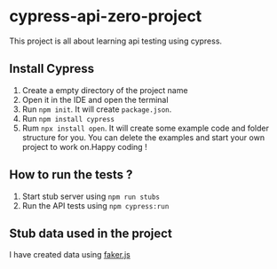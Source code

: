 # cypress-api-zero-project

This project is all about learning api testing using cypress.

## Install Cypress
   
  1. Create a empty directory of the project name
  2. Open it in the IDE and open the terminal
  3. Run `npm init`. It will create `package.json`.
  4. Run `npm install cypress`
  5. Rum `npx install open`. It will create some example code and folder structure for you. You can delete the examples and start your own project to work on.Happy coding !

## How to run the tests ?

   1. Start stub server using `npm run stubs`
   2. Run the API tests using `npm cypress:run`
   
## Stub data used in the project
   I have created data using [faker.js](https://www.npmjs.com/package/faker)

   

